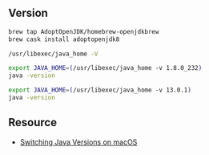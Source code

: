 ## Version

```bash
brew tap AdoptOpenJDK/homebrew-openjdkbrew
brew cask install adoptopenjdk8

/usr/libexec/java_home -V

export JAVA_HOME=(/usr/libexec/java_home -v 1.8.0_232)
java -version

export JAVA_HOME=(/usr/libexec/java_home -v 13.0.1)
java -version
```

## Resource

- [Switching Java Versions on macOS](https://www.kevinhooke.com/2017/10/05/switching-java-versions-on-mac-os)